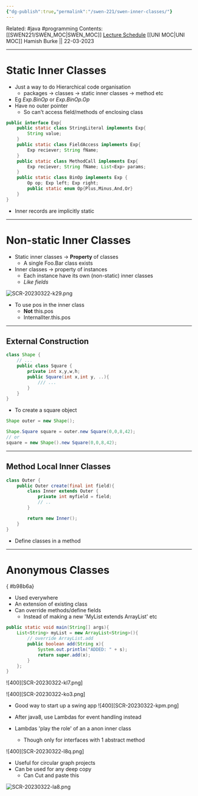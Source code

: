 ```yaml
---
{"dg-publish":true,"permalink":"/swen-221/swen-inner-classes/"}
---
```


Related: #java #programming 
Contents: [[SWEN221/SWEN_MOC\|SWEN_MOC]]
[Lecture Schedule](https://ecs.wgtn.ac.nz/Courses/SWEN221_2023T1/LectureSchedule)
[[UNI MOC\|UNI MOC]]
Hamish Burke || 22-03-2023
***

# Static Inner Classes

- Just a way to do Hierarchical code organisation
	- packages -> classes -> static inner classes -> method etc
- Eg *Exp.BinOp* or *Exp.BinOp.Op*
- Have no outer pointer
	- So can't access field/methods of enclosing class

```java
public interface Exp{
	public static class StringLiteral implements Exp{
		String value;
	}
	public static class FieldAccess implements Exp{
		Exp reciever; String fName;
	}
	public static class MethodCall implements Exp{
		Exp reciever; String fName; List<Exp> params;
	}
	public static class BinOp implements Exp {
		Op op; Exp left; Exp right;
		public static enum Op{Plus,Minus,And,Or}
	}
}
```

- Inner records are implicitly static

***

# Non-static Inner Classes

- Static inner classes -> **Property** of classes
	- A single Foo.Bar class exists
- Inner classes -> property of instances
	- Each instance have its own (non-static) inner classes
	- *Like fields*

![SCR-20230322-k29.png](/img/user/SCR-20230322-k29.png)

- To use pos in the inner class
	- **Not** this.pos
	- InternalIter.this.pos

***

## External Construction

```java
class Shape {
	// ...
	public class Square {
		private int x,y,w,h;
		public Square(int x,int y, ..){
			/// ...
		}
	}
}
```

- To create a square object

```java
Shape outer = new Shape();

Shape.Square square = outer.new Square(0,0,8,42);
// or 
square = new Shape().new Square(0,0,8,42);
```

***

## Method Local Inner Classes

```java
class Outer {
	public Outer create(final int field){
		class Inner extends Outer {
			private int myfield = field;
			// ..
		}

		return new Inner();
	}
}
```

- Define classes in a method


***

# Anonymous Classes
{ #b98b6a}


- Used everywhere
- An extension of existing class
- Can override methods/define fields
	- Instead of making a new 'MyList extends ArrayList' etc

```java
public static void main(String[] args){
	List<String> myList = new ArrayList<String>(){
		// override ArrayList.add
		public boolean add(String x){
			System.out.println("ADDED: " + s);
			return super.add(x);
		}
	};
}
```

![400][SCR-20230322-kl7.png]

![400][SCR-20230322-ko3.png]
- Good way to start up a swing app
![400][SCR-20230322-kpm.png]
- After java8, use Lambdas for event handling instead

- Lambdas 'play the role' of an a anon inner class
	- Though only for interfaces with 1 abstract method

![400][SCR-20230322-l8q.png]
- Useful for circular graph projects
- Can be used for any deep copy 
	- Can Cut and paste this

![SCR-20230322-la8.png](/img/user/SCR-20230322-la8.png)

